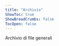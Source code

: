 ```yaml
---
title: "Archivio"
ShowToc: true
ShowBreadCrumbs: false
TocOpen: false
---
```


Archivio di file generali